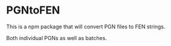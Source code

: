 # PGNtoFEN

This is a npm package that will convert PGN files to FEN strings.

Both individual PGNs as well as batches.